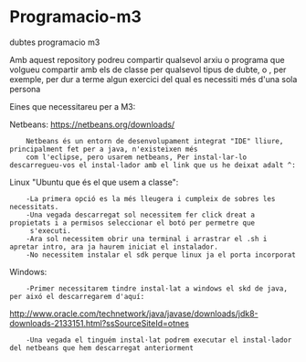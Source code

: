 # Programacio-m3
dubtes programacio m3

Amb aquest repository podreu compartir qualsevol arxiu o programa que volgueu compartir amb els de classe
per qualsevol tipus de dubte, o , per exemple, per dur a terme algun exercici del qual es necessiti més
d'una sola persona 

Eines que necessitareu per a M3:

Netbeans:       https://netbeans.org/downloads/

        Netbeans és un entorn de desenvolupament integrat "IDE" lliure, principalment fet per a java, n'existeixen més
        com l'eclipse, pero usarem netbeans, Per instal·lar-lo descarregueu-vos el instal·lador amb el link que us he deixat adalt ^:

Linux "Ubuntu que és el que usem a classe":     

        -La primera opció es la més lleugera i cumpleix de sobres les necessitats.
        -Una vegada descarregat sol necessitem fer click dreat a propietats i a permisos seleccionar el botó per permetre que
         s'executi.
        -Ara sol necessitem obrir una terminal i arrastrar el .sh i apretar intro, ara ja haurem iniciat el instalador.
        -No necessitem instalar el sdk perque linux ja el porta incorporat

Windows:                                 

        -Primer necessitarem tindre instal·lat a windows el skd de java, per aixó el descarregarem d'aquí:
http://www.oracle.com/technetwork/java/javase/downloads/jdk8-downloads-2133151.html?ssSourceSiteId=otnes                

        -Una vegada el tinguém instal·lat podrem executar el instal·lador del netbeans que hem descarregat anteriorment
        
    
